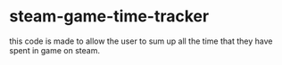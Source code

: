 # steam-game-time-tracker
this code is made to allow the user to sum up all the time that they have spent in game on steam.
